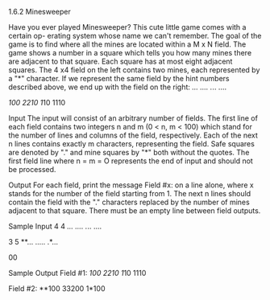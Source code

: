 1.6.2 Minesweeper

Have you ever played Minesweeper? This cute little game comes with a certain op-
erating system whose name we can't remember. The goal of the game is to find where
all the mines are located within a M x N field.
The game shows a number in a square which tells you how many mines there are
adjacent to that square. Each square has at most eight adjacent squares. The 4 x4 field
on the left contains two mines, each represented by a "*" character. If we represent the
same field by the hint numbers described above, we end up with the field on the right:
*...
....
.*..
....

*100
2210
1*10
1110

Input
The input will consist of an arbitrary number of fields. The first line of each field
contains two integers n and m (0 < n, m < 100) which stand for the number of lines
and columns of the field, respectively. Each of the next n lines contains exactly m
characters, representing the field.
Safe squares are denoted by "." and mine squares by "*" both without the quotes.
The first field line where n = m = O represents the end of input and should not be
processed.

Output
For each field, print the message Field #x: on a line alone, where x stands for the
number of the field starting from 1. The next n lines should contain the field with the
"." characters replaced by the number of mines adjacent to that square. There must
be an empty line between field outputs.

Sample Input
4 4
*...
....
.*..
....

3 5
**...
.....
.*...

00

Sample Output
Field #1:
*100
2210
1*10
1110

Field #2:
**100
33200
1*100
